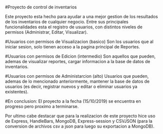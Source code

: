 #Proyecto de control de inventarios

Este proyecto esta hecho para ayudar a una mejor gestion de los resultados de los inventarios de cualquier negocio. Entre sus principales funcionalidades esta el registro de usuarios, con distintos niveles de permisos (Administrar, Editar, Visualizar).

#Usuarios con permisos de Visualizacion (basico) Son los usuarios que al iniciar sesion, solo tienen acceso a la pagina principal de Reportes.

#Usuarios con permisos de Edicion (intermedio) Son aquellos que pueden, ademas de visualizar reportes, cargar informacion a la base de datos de inventarios.

#Usuarios con permisos de Administarcion (alto) Usuarios que pueden, ademas de lo mencionado anteriormente, mantener la base de datos de usuarios (es decir, registrar nuevos y editar o eliminar usuarios ya existentes).

#En conclusion: El proyecto a la fecha (15/10/2019) se encuentra en progreso pero proximo a terminarse.

Por ultimo cabe destacar que para la realizacion de este proyecto hice uso de Express, HandleBars, MongoDB, Express-session y CSVJSON (para la conversion de archivos csv a json para luego su exportacion a MongoDB).
